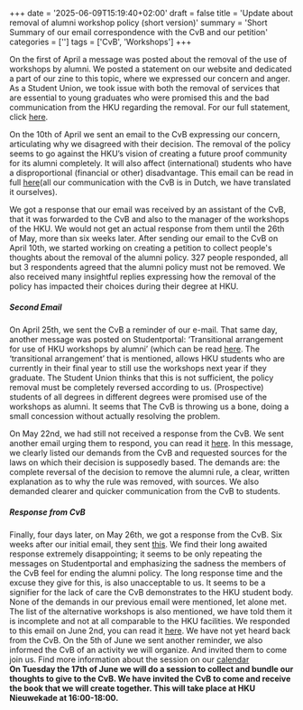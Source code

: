 +++
date = '2025-06-09T15:19:40+02:00'
draft = false
title = 'Update about removal of alumni workshop policy (short version)'
summary = 'Short Summary of our email correspondence with the CvB and our petition'
categories = ['']
tags = ['CvB', 'Workshops']
+++

On the first of April a message was posted about the removal of the use of workshops by alumni. We posted a statement on our website and dedicated a part of our zine to this topic, where we expressed our concern and anger. As a Student Union, we took issue with both the removal of services that are essential to young graduates who were promised this and the bad communication from the HKU regarding the removal. For our full statement, click [here](/articles/statementaboutthenewworkshoppolicy/).

On the 10th of April we sent an email to the CvB expressing our concern, articulating why we disagreed with their decision. The removal of the policy seems to go against the HKU’s vision of creating a future proof community for its alumni completely. It will also affect (international) students who have a disproportional (financial or other) disadvantage. This email can be read in full [here](/archive/log/updateworkshopslong#message-1-su-to-cvb)(all our communication with the CvB is in Dutch, we have translated it ourselves).

We got a response that our email was received by an assistant of the CvB, that it was forwarded to the CvB and also to the manager of the workshops of the HKU. We would not get an actual response from them until the 26th of May, more than six weeks later. After sending our email to the CvB on April 10th, we started working on creating a petition to collect people's thoughts about the removal of the alumni policy. 327 people responded, all but 3 respondents agreed that the alumni policy must not be removed. We also received many insightful replies expressing how the removal of the policy has impacted their choices during their degree at HKU.

##### Second Email
On April 25th, we sent the CvB a reminder of our e-mail. That same day, another message was posted on Studentportal: ‘Transitional arrangement for use of HKU workshops by alumni’ (which can be read [here](https://studentportal.hku.nl/en/nieuws/gebruik-werkplaatsen-door-alumni-%E2%80%93-overgangsregeling-voor-huidige-vierdejaars/). The ‘transitional arrangement’ that is mentioned, allows HKU students who are currently in their final year to still use the workshops next year if they graduate. The Student Union thinks that this is not sufficient, the policy removal must be completely reversed according to us. (Prospective) students of all degrees in different degrees were promised use of the workshops as alumni. It seems that The CvB is throwing us a bone, doing a small concession without actually resolving the problem.

On May 22nd, we had still not received a response from the CvB. We sent another email urging them to respond, you can read it [here](/archive/log/updateworkshopslong#message-2-su-to-cvb). In this message, we clearly listed our demands from the CvB and requested sources for the laws on which their decision is supposedly based. The demands are: the complete reversal of the decision to remove the alumni rule, a clear, written explanation as to why the rule was removed, with sources. We also demanded clearer and quicker communication from the CvB to students.

##### Response from CvB 
Finally, four days later, on May 26th, we got a response from the CvB. Six weeks after our initial email, they sent [this](/archive/log/updateworkshopslong#message-3-cvb-to-su). We find their long awaited response extremely disappointing; it seems to be only repeating the messages on Studentportal and emphasizing the sadness the members of the CvB feel for ending the alumni policy. The long response time and the excuse they give for this, is also unacceptable to us. It seems to be a signifier for the lack of care the CvB demonstrates to the HKU student body. None of the demands in our previous email were mentioned, let alone met. The list of the alternative workshops is also mentioned, we have told them it is incomplete and not at all comparable to the HKU facilities. We responded to this email on June 2nd, you can read it [here](/archive/log/updateworkshopslong#message-4-su-to-cvb).
We have not yet heard back from the CvB. On the 5th of June we sent another reminder, we also informed the CvB of an activity we will organize. And invited them to come join us. Find more information about the session on our [calendar](/calendar/)   
**On Tuesday the 17th of June we will do a session to collect and bundle our thoughts to give to the CvB. We have invited the CvB to come and receive the book that we will create together. This will take place at HKU Nieuwekade at 16:00-18:00.**
